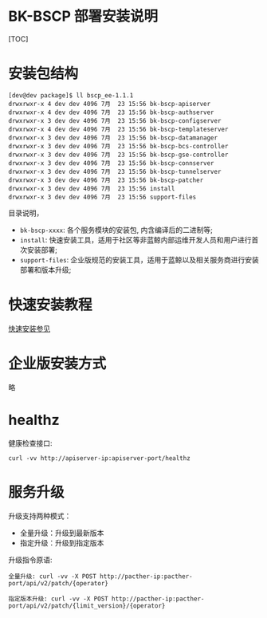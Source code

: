 BK-BSCP 部署安装说明
===================

[TOC]

# 安装包结构

```shell
[dev@dev package]$ ll bscp_ee-1.1.1
drwxrwxr-x 4 dev dev 4096 7月  23 15:56 bk-bscp-apiserver
drwxrwxr-x 4 dev dev 4096 7月  23 15:56 bk-bscp-authserver
drwxrwxr-x 3 dev dev 4096 7月  23 15:56 bk-bscp-configserver
drwxrwxr-x 4 dev dev 4096 7月  23 15:56 bk-bscp-templateserver
drwxrwxr-x 3 dev dev 4096 7月  23 15:56 bk-bscp-datamanager
drwxrwxr-x 3 dev dev 4096 7月  23 15:56 bk-bscp-bcs-controller
drwxrwxr-x 3 dev dev 4096 7月  23 15:56 bk-bscp-gse-controller
drwxrwxr-x 3 dev dev 4096 7月  23 15:56 bk-bscp-connserver
drwxrwxr-x 3 dev dev 4096 7月  23 15:56 bk-bscp-tunnelserver
drwxrwxr-x 3 dev dev 4096 7月  23 15:56 bk-bscp-patcher
drwxrwxr-x 3 dev dev 4096 7月  23 15:56 install
drwxrwxr-x 3 dev dev 4096 7月  23 15:56 support-files
```

目录说明，

- `bk-bscp-xxxx`: 各个服务模块的安装包, 内含编译后的二进制等;
- `install`: 快速安装工具，适用于社区等非蓝鲸内部运维开发人员和用户进行首次安装部署;
- `support-files`: 企业版规范的安装工具，适用于蓝鲸以及相关服务商进行安装部署和版本升级;

# 快速安装教程

[快速安装参见](fast_install.md)

# 企业版安装方式

略

# healthz

健康检查接口:

```shell
curl -vv http://apiserver-ip:apiserver-port/healthz
```

# 服务升级

升级支持两种模式：

- 全量升级：升级到最新版本
- 指定升级：升级到指定版本

升级指令原语:

```shell
全量升级: curl -vv -X POST http://pacther-ip:pacther-port/api/v2/patch/{operator}

指定版本升级: curl -vv -X POST http://pacther-ip:pacther-port/api/v2/patch/{limit_version}/{operator}
```
